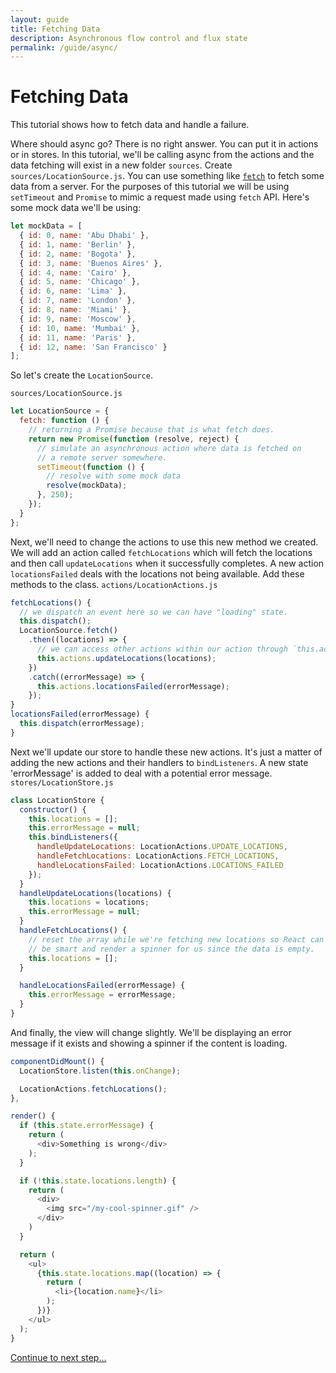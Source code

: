 ```yaml
---
layout: guide
title: Fetching Data
description: Asynchronous flow control and flux state
permalink: /guide/async/
---
```


# Fetching Data

This tutorial shows how to fetch data and handle a failure.

Where should async go? There is no right answer. You can put it in actions or in stores. In this tutorial, we'll be calling async from the actions and the data fetching will exist in a new folder `sources`.
Create `sources/LocationSource.js`. You can use something like [`fetch`](https://github.com/github/fetch) to fetch some data from a server. For the purposes of this tutorial we will be using `setTimeout` and `Promise` to mimic a request made using `fetch` API.
Here's some mock data we'll be using:
```js
let mockData = [
  { id: 0, name: 'Abu Dhabi' },
  { id: 1, name: 'Berlin' },
  { id: 2, name: 'Bogota' },
  { id: 3, name: 'Buenos Aires' },
  { id: 4, name: 'Cairo' },
  { id: 5, name: 'Chicago' },
  { id: 6, name: 'Lima' },
  { id: 7, name: 'London' },
  { id: 8, name: 'Miami' },
  { id: 9, name: 'Moscow' },
  { id: 10, name: 'Mumbai' },
  { id: 11, name: 'Paris' },
  { id: 12, name: 'San Francisco' }
];
```
So let's create the `LocationSource`.

`sources/LocationSource.js`

```js
let LocationSource = {
  fetch: function () {
    // returning a Promise because that is what fetch does.
    return new Promise(function (resolve, reject) {
      // simulate an asynchronous action where data is fetched on
      // a remote server somewhere.
      setTimeout(function () {
        // resolve with some mock data
        resolve(mockData);
      }, 250);
    });
  }
};
```

Next, we'll need to change the actions to use this new method we created. We will add an action called `fetchLocations` which will fetch the locations and then call `updateLocations` when it successfully completes. A new action `locationsFailed` deals with the locations not being available. Add these methods to the class.
`actions/LocationActions.js`
```js
fetchLocations() {
  // we dispatch an event here so we can have "loading" state.
  this.dispatch();
  LocationSource.fetch()
    .then((locations) => {
      // we can access other actions within our action through `this.actions`
      this.actions.updateLocations(locations);
    })
    .catch((errorMessage) => {
      this.actions.locationsFailed(errorMessage);
    });
}
locationsFailed(errorMessage) {
  this.dispatch(errorMessage);
}
```
Next we'll update our store to handle these new actions. It's just a matter of adding the new actions and their handlers to `bindListeners`. A new state 'errorMessage' is added to deal with a potential error message.
`stores/LocationStore.js`
```js
class LocationStore {
  constructor() {
    this.locations = [];
    this.errorMessage = null;
    this.bindListeners({
      handleUpdateLocations: LocationActions.UPDATE_LOCATIONS,
      handleFetchLocations: LocationActions.FETCH_LOCATIONS,
      handleLocationsFailed: LocationActions.LOCATIONS_FAILED
    });
  }
  handleUpdateLocations(locations) {
    this.locations = locations;
    this.errorMessage = null;
  }
  handleFetchLocations() {
    // reset the array while we're fetching new locations so React can
    // be smart and render a spinner for us since the data is empty.
    this.locations = [];
  }

  handleLocationsFailed(errorMessage) {
    this.errorMessage = errorMessage;
  }
}
```
And finally, the view will change slightly. We'll be displaying an error message if it exists and showing a spinner if the content is loading.
```js
componentDidMount() {
  LocationStore.listen(this.onChange);

  LocationActions.fetchLocations();
},

render() {
  if (this.state.errorMessage) {
    return (
      <div>Something is wrong</div>
    );
  }

  if (!this.state.locations.length) {
    return (
      <div>
        <img src="/my-cool-spinner.gif" />
      </div>
    )
  }

  return (
    <ul>
      {this.state.locations.map((location) => {
        return (
          <li>{location.name}</li>
        );
      })}
    </ul>
  );
}
```
[Continue to next step...](wait-for.md)

